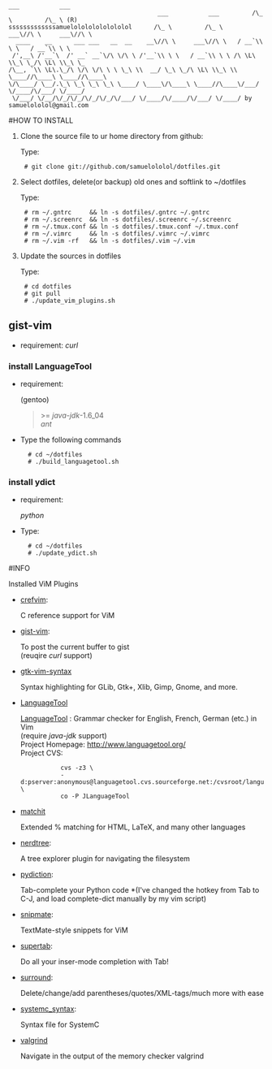                                                                         ___           ___
                                             ___           ___         /\_ \         /\_ \ (R)
    sssssssssssssamuelolololololololol      /\_ \         /\_ \     ___\//\ \     ___\//\ \
      ____    __      ___ ___   __  __    __\//\ \     ___\//\ \   / __`\\ \ \   / __`\\ \ \
     /',__\ /'__`\  /' __` __`\/\ \/\ \ /'__`\\ \ \   / __`\\ \ \ /\ \L\ \\_\ \_/\ \L\ \\_\ \_
    /\__, `\\ \L\.\_/\ \/\ \/\ \ \ \_\ \\  __/ \_\ \_/\ \L\ \\_\ \\ \____//\____\ \____//\____\
    \/\____/ \__/.\_\ \_\ \_\ \_\ \____/ \____\/\____\ \____//\____\/___/ \/____/\/___/ \/____/
     \/___/ \/__/\/_/\/_/\/_/\/_/\/___/ \/____/\/____/\/___/ \/____/ by samuelololol@gmail.com
                                                                                                          

#HOW TO INSTALL

1. Clone the source file to ur home directory from github:  
    
    Type:

        # git clone git://github.com/samuelololol/dotfiles.git

2. Select dotfiles, delete(or backup) old ones and softlink to ~/dotfiles  

    Type:

        # rm ~/.gntrc     && ln -s dotfiles/.gntrc ~/.gntrc  
        # rm ~/.screenrc  && ln -s dotfiles/.screenrc ~/.screenrc  
        # rm ~/.tmux.conf && ln -s dotfiles/.tmux.conf ~/.tmux.conf  
        # rm ~/.vimrc     && ln -s dotfiles/.vimrc ~/.vimrc  
        # rm ~/.vim -rf   && ln -s dotfiles/.vim ~/.vim  


3. Update the sources in dotfiles  

    Type:

        # cd dotfiles  
        # git pull
        # ./update_vim_plugins.sh
       

## gist-vim

+ requirement: _curl_  

### install LanguageTool  

+ requirement:  

    (gentoo)
    >\>= _java-jdk_-1.6_04  
    >_ant_  


+ Type the following commands

        # cd ~/dotfiles  
        # ./build_languagetool.sh

### install ydict

+ requirement:  

    _python_  

+ Type:  

        # cd ~/dotfiles
        # ./update_ydict.sh

#INFO


Installed ViM Plugins

+ [crefvim](http://github.com/vim-scripts/CRefVim): 

   C reference support for ViM

+ [gist-vim](http://github.com/mattn/gist-vim): 

   To post the current buffer to gist  
   (reuqire _curl_ support)

+ [gtk-vim-syntax](git://github.com/vim-scripts/gtk-vim-syntax.git)

   Syntax highlighting for GLib, Gtk+, Xlib, Gimp, Gnome, and more. 

+ [LanguageTool](http://www.vim.org/scripts/script.php?script_id=3223)  
  
   [LanguageTool](http://www.languagetool.org/) : Grammar checker for English, French, German (etc.) in Vim   
   (require _java-jdk_ support)  
   Project Homepage: http://www.languagetool.org/  
   Project CVS:   

                 cvs -z3 \   
                 -d:pserver:anonymous@languagetool.cvs.sourceforge.net:/cvsroot/languagetool \   
                 co -P JLanguageTool   

+ [matchit](git://github.com/vim-scripts/matchit.zip.git)

   Extended % matching for HTML, LaTeX, and many other languages

+ [nerdtree](http://github.com/scrooloose/nerdtree): 

   A tree explorer plugin for navigating the filesystem

* [pydiction](http://github.com/vim-scripts/Pydiction): 

   Tab-complete your Python code 
   *(I've changed the hotkey from Tab to C-J,
     and load complete-dict manually by my vim script) 

+ [snipmate](http://github.com/msanders/snipmate.vim): 

   TextMate-style snippets for ViM

+ [supertab](http://github.com/ervandew/supertab): 

   Do all your inser-mode completion with Tab!

+ [surround](git://github.com/vim-scripts/surround.vim.git):

   Delete/change/add parentheses/quotes/XML-tags/much more with ease

+ [systemc_syntax](http://www.vim.org/scripts/script.php?script_id=835): 

   Syntax file for SystemC

+ [valgrind](https://github.com/vim-scripts/valgrind.vim)

   Navigate in the output of the memory checker valgrind


<!-- {{{ 
#The Detail of Files Placement

* crefvim/
* gist-vim/
* gtk-vim-syntax/
* matchit/
* nerdtree/
* pydiction/
* snipmate/
* supertab/
* surround/
* systemc_syntax/
* valgrind/
* .gntrc
* .screenrc
* .tmux.conf
* .vimrc


-----


* crefvim  
  crefvim/after/syntax/help.vim  
  doc/crefvim.txt  
  doc/crefvimdoc.txt  
  ftplugin/c/crefvim.vim 

* gist-vim  
  plugin/gist-vim

* gtk-vim-syntax  
  syntax/c/*.vim  
  
* matchit  
  doc/matchit.txt  
  plugin/matchit.vim  

* nerdtree  
  doc/NERD_tree.txt  
  nerdtree_plugin/exec_menuitem.vim  
  nerdtree_plugin/fs_menu.vim  
  plugin/NERD_tree.txt  

* snipmate  
  after/plugin/snipMate.vim  
  autoload/snipMate.vim  
  doc/snipMate.txt  
  ftplugin/xhtml/html_snip_helper.vim  
  syntax/snippet.vim  
  snippets/*.snippets  

* supertab  
  doc/supertab.txt  
  plugin/supertab.vim  

* surround  
  doc/surround.txt  
  plugin/surround.vim  

* systemc_syntax  
  ftplugin/systemc.vim

* valgrind  
  plugin/valgrind.vim

* pydiction  
  doc/README.txt  
  ftplugin/python/python_pydiction.vim (fork-version, change the key map to C-J)  
  plugin/python_diction.vim  
  pydiction.py  
  (complete-dict)   


* my custom vim script  
    plugin/

        mycscope.vim         key map for cscope  
        mycsct.vim           ctags/cscope detection and generation  
        mybrace.vim          brace utils  
        mymaptoggle.vim      contain a function used by MoveTo*()  
        mymvtotab.vim        MoveTo*() function used for moving tab  
        mysystemc.vim        Sysc() function to enable SystemC syntax  
        myydict.vim          bind key to look up yahoo dictionary 

    ftplugin/python/  

        mypython.vim         Load dictionary file: complete-dict need  
                             by pydiction

NOTES
===========

* add submodule:  

        $ git submodule add <FULL GIT REPO PATH> <local folder name>  
        $ git submodule update --init  
        $ cd <local folder name>  
        $ git pull origin master  
        $ cd ..  
        $ git commit -m'add a new submodule'  


}}} 
vim:fdm=marker
-->

